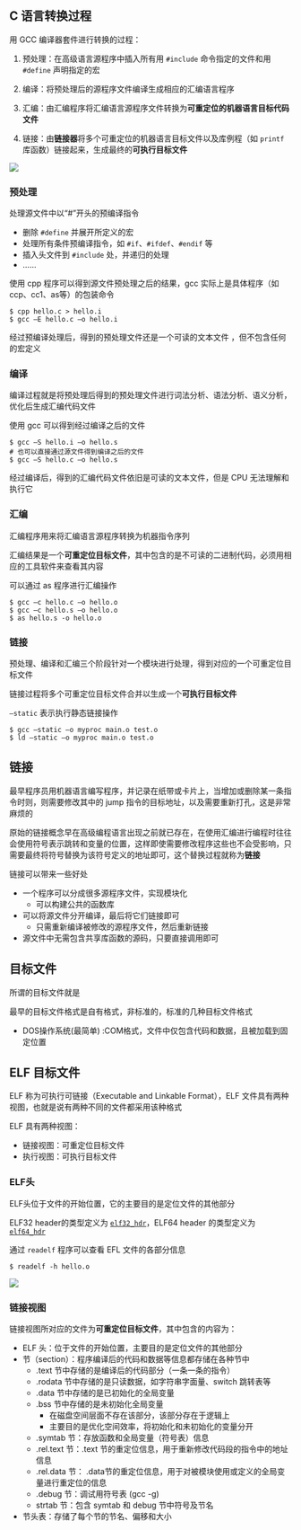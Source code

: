 ## C 语言转换过程

用 GCC 编译器套件进行转换的过程：

1. 预处理：在高级语言源程序中插入所有用 `#include` 命令指定的文件和用 `#define` 声明指定的宏

2. 编译：将预处理后的源程序文件编译生成相应的汇编语言程序

3. 汇编：由汇编程序将汇编语言源程序文件转换为**可重定位的机器语言目标代码文件**

4. 链接：由**链接器**将多个可重定位的机器语言目标文件以及库例程（如 `printf` 库函数）链接起来，生成最终的**可执行目标文件**


![](https://oss.xiefeng.tech/images/20211026231522.png)

### 预处理

处理源文件中以“#”开头的预编译指令

- 删除 `#define` 并展开所定义的宏
- 处理所有条件预编译指令，如 `#if`、`#ifdef`、`#endif` 等
- 插入头文件到 `#include` 处，并递归的处理
- ......

使用 cpp 程序可以得到源文件预处理之后的结果，gcc 实际上是具体程序（如ccp、cc1、as等）的包装命令

```shell
$ cpp hello.c > hello.i
$ gcc –E hello.c –o hello.i
```

经过预编译处理后，得到的预处理文件还是一个可读的文本文件 ，但不包含任何的宏定义

### 编译

编译过程就是将预处理后得到的预处理文件进行词法分析、语法分析、语义分析，优化后生成汇编代码文件

使用 gcc 可以得到经过编译之后的文件

```shell
$ gcc –S hello.i –o hello.s
# 也可以直接通过源文件得到编译之后的文件
$ gcc –S hello.c –o hello.s
```

经过编译后，得到的汇编代码文件依旧是可读的文本文件，但是 CPU 无法理解和执行它

### 汇编

汇编程序用来将汇编语言源程序转换为机器指令序列

汇编结果是一个**可重定位目标文件**，其中包含的是不可读的二进制代码，必须用相应的工具软件来查看其内容

可以通过 as 程序进行汇编操作

```shell
$ gcc –c hello.c –o hello.o
$ gcc –c hello.s –o hello.o
$ as hello.s -o hello.o
```

### 链接

预处理、编译和汇编三个阶段针对一个模块进行处理，得到对应的一个可重定位目标文件

链接过程将多个可重定位目标文件合并以生成一个**可执行目标文件**

`–static` 表示执行静态链接操作

```shell
$ gcc –static –o myproc main.o test.o
$ ld –static –o myproc main.o test.o
```

## 链接

最早程序员用机器语言编写程序，并记录在纸带或卡片上，当增加或删除某一条指令时则，则需要修改其中的 jump 指令的目标地址，以及需要重新打孔，这是非常麻烦的

原始的链接概念早在高级编程语言出现之前就已存在，在使用汇编进行编程时往往会使用符号表示跳转和变量的位置，这样即使需要修改程序这些也不会受影响，只需要最终将符号替换为该符号定义的地址即可，这个替换过程就称为**链接**

链接可以带来一些好处

- 一个程序可以分成很多源程序文件，实现模块化
  - 可以构建公共的函数库
- 可以将源文件分开编译，最后将它们链接即可
  - 只需重新编译被修改的源程序文件，然后重新链接
- 源文件中无需包含共享库函数的源码，只要直接调用即可

## 目标文件

所谓的目标文件就是

最早的目标文件格式是自有格式，非标准的，标准的几种目标文件格式

- DOS操作系统(最简单) :COM格式，文件中仅包含代码和数据，且被加载到固定位置



## ELF 目标文件

ELF 称为可执行可链接（Executable and Linkable Format），ELF 文件具有两种视图，也就是说有两种不同的文件都采用该种格式

ELF 具有两种视图：

- 链接视图：可重定位目标文件
- 执行视图：可执行目标文件

### ELF头

ELF头位于文件的开始位置，它的主要目的是定位文件的其他部分

ELF32 header的类型定义为 [`elf32_hdr`](https://github.com/torvalds/linux/blob/master/include/uapi/linux/elf.h#L205)，ELF64 header 的类型定义为 [`elf64_hdr`](https://github.com/torvalds/linux/blob/master/include/uapi/linux/elf.h#L220)

通过 `readelf` 程序可以查看 EFL 文件的各部分信息

```shell
$ readelf -h hello.o
```

![](https://oss.xiefeng.tech/images/20211106183508.png)

### 链接视图

链接视图所对应的文件为**可重定位目标文件**，其中包含的内容为：

- ELF 头：位于文件的开始位置，主要目的是定位文件的其他部分
- 节（section）：程序编译后的代码和数据等信息都存储在各种节中
  - .text 节中存储的是编译后的代码部分（一条一条的指令）
  - .rodata 节中存储的是只读数据，如字符串字面量、switch 跳转表等
  - .data 节中存储的是已初始化的全局变量
  - .bss 节中存储的是未初始化全局变量
    - 在磁盘空间层面不存在该部分，该部分存在于逻辑上
    - 主要目的是优化空间效率，将初始化和未初始化的变量分开
  - .symtab 节：存放函数和全局变量（符号表）信息
  - .rel.text 节：.text 节的重定位信息，用于重新修改代码段的指令中的地址信息
  - .rel.data 节： .data节的重定位信息，用于对被模块使用或定义的全局变量进行重定位的信息
  - .debug 节：调试用符号表 (gcc -g)
  - strtab 节：包含 symtab 和 debug 节中符号及节名
- 节头表：存储了每个节的节名、偏移和大小











